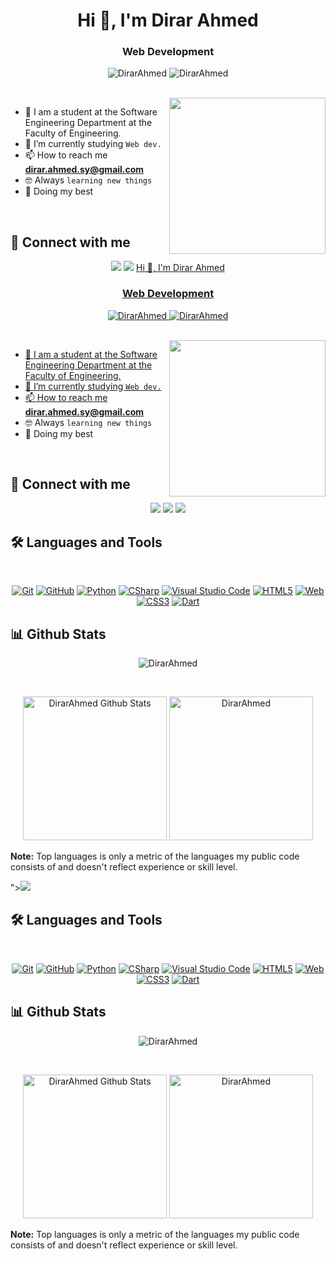 <h1 align="center">Hi 👋, I'm Dirar Ahmed</h1>
<h3 align="center">Web Development </h3>

<p align="center"> <img src="https://komarev.com/ghpvc/?username=DirarAhmed&label=Profile%20views&color=0e75b6&style=flat" alt="DirarAhmed" />
		   <img src="https://img.shields.io/github/followers/DirarAhmed?label=Followers" alt="DirarAhmed" />
</p>
<br>
<img align="right" src="https://user-images.githubusercontent.com/63050133/156676671-d5b2e362-97d4-4404-9447-dd71ddfea82f.gif" width = 250px/>

- :school: I am a student at the Software Engineering Department at the Faculty of Engineering.
- 🌱 I’m currently studying `Web dev.` 
- 📫 How to reach me **dirar.ahmed.sy@gmail.com**
- :nerd_face: Always `learning new things`
- 🐼 Doing my best 

<br>

## 📩 Connect with me
<p align="center">
    <a href="mailto:dirar.ahmed.sy@gmail.com" title="Gmail"><img src="https://img.shields.io/badge/gmail-%23F05033.svg?style=for-the-badge&logo=gmail&logoColor=white"/></a>  
<a href="https://www.facebook.com/profile.php?id=61556536823118 " title="Facebook"><img src="https://img.shields.io/badge/Facebook-%231877F2.svg?style=for-the-badge&logo=Facebook&logoColor=white"/></a>
    <a href="linkedin.com/in/<h1 align="center">Hi 👋, I'm Dirar Ahmed</h1>
<h3 align="center">Web Development </h3>

<p align="center"> <img src="https://komarev.com/ghpvc/?username=DirarAhmed&label=Profile%20views&color=0e75b6&style=flat" alt="DirarAhmed" />
		   <img src="https://img.shields.io/github/followers/DirarAhmed?label=Followers" alt="DirarAhmed" />
</p>
<br>
<img align="right" src="https://user-images.githubusercontent.com/63050133/156676671-d5b2e362-97d4-4404-9447-dd71ddfea82f.gif" width = 250px/>

- :school: I am a student at the Software Engineering Department at the Faculty of Engineering.
- 🌱 I’m currently studying `Web dev.` 
- 📫 How to reach me **dirar.ahmed.sy@gmail.com**
- :nerd_face: Always `learning new things`
- 🐼 Doing my best 

<br>

## 📩 Connect with me
<p align="center">
    <a href="mailto:dirar.ahmed.sy@gmail.com" title="Gmail"><img src="https://img.shields.io/badge/gmail-%23F05033.svg?style=for-the-badge&logo=gmail&logoColor=white"/></a>  
<a href="https://www.facebook.com/profile.php?id=61556536823118 " title="Facebook"><img src="https://img.shields.io/badge/Facebook-%231877F2.svg?style=for-the-badge&logo=Facebook&logoColor=white"/></a>
    <a href="linkedin.com/in/dirar-ahmed-9b96352b7" title="LinkedIn"><img src="https://img.shields.io/badge/linkedin-%230077B5.svg?style=for-the-badge&logo=linkedin&logoColor=white"/></a>  
</p>

## 🛠 Languages and Tools
<br>
<p align="center">
<a href="https://git-scm.com/" title="Git"><img src="https://img.shields.io/badge/git-%23F05033.svg?style=for-the-badge&logo=git&logoColor=white" alt="Git"></a>
<a href="https://github.com/" title="GitHub"><img src="https://img.shields.io/badge/github-%23121011.svg?style=for-the-badge&logo=github&logoColor=white" alt="GitHub"></a>
<a href="https://www.python.org/" title="Python"><img src="https://img.shields.io/badge/python-3670A0?style=for-the-badge&logo=python&logoColor=ffdd54" alt="Python"></a>
<a href="https://docs.microsoft.com/en-us/dotnet/csharp/" title="CSharp"><img src="https://img.shields.io/badge/c%23-%23239120.svg?style=for-the-badge&logo=c-sharp&logoColor=white" alt="CSharp"></a>
<a href="https://code.visualstudio.com/" title="Visual Studio Code"><img src="https://img.shields.io/badge/Visual%20Studio%20Code-0078d7.svg?style=for-the-badge&logo=visual-studio-code&logoColor=white" alt="Visual Studio Code"></a>
<a href="https://www.w3.org/TR/html5/" title="HTML5"><img src="https://img.shields.io/badge/html5-%23E34F26.svg?style=for-the-badge&logo=html5&logoColor=white" alt="HTML5"></a>
<a href="https://Web.dev" title="Web"><img src="https://img.shields.io/badge/Web-%231572B6.svg?style=for-the-badge&logo=flutter&logoColor=white" alt="Web"></a>
	<a href="https://www.w3.org/Style/CSS/" title="CSS3"><img src="https://img.shields.io/badge/css3-%23157122B6.svg?style=for-the-badge&logo=css3&logoColor=white" alt="CSS3"></a>
<a href="https://dart.dev" title="Dart"><img src="https://img.shields.io/badge/dart-%231572B6.svg?style=for-the-badge&logo=dart&logoColor=white" alt="Dart"></a>
</p>

## 📊 Github Stats
<p align="center"><img src="https://github-readme-streak-stats.herokuapp.com/?user=DirarAhmed&theme=tokyonight_duo" alt="DirarAhmed" /></p>
  <br/>
  <p align="center">
    <a href="https://github.com/anuraghazra/github-readme-stats">
	    <img alt="DirarAhmed Github Stats" src="https://github-readme-stats.vercel.app/api?username=DirarAhmed&show_icons=true&count_private=true&locale=en&theme=tokyonight&layout=compact" height="230px"/></a>
	  <img src="https://github-readme-stats.vercel.app/api/top-langs?username=DirarAhmed&langs_count=10&show_icons=true&locale=en&theme=tokyonight" alt="DirarAhmed" height="230px"/>
<br/>

  <b>Note:</b> Top languages is only a metric of the languages my public code consists of and doesn't reflect experience or skill level.
  </p>




  
"><img src="https://img.shields.io/badge/linkedin-%230077B5.svg?style=for-the-badge&logo=linkedin&logoColor=white"/></a>  
</p>

## 🛠 Languages and Tools
<br>
<p align="center">
<a href="https://git-scm.com/" title="Git"><img src="https://img.shields.io/badge/git-%23F05033.svg?style=for-the-badge&logo=git&logoColor=white" alt="Git"></a>
<a href="https://github.com/" title="GitHub"><img src="https://img.shields.io/badge/github-%23121011.svg?style=for-the-badge&logo=github&logoColor=white" alt="GitHub"></a>
<a href="https://www.python.org/" title="Python"><img src="https://img.shields.io/badge/python-3670A0?style=for-the-badge&logo=python&logoColor=ffdd54" alt="Python"></a>
<a href="https://docs.microsoft.com/en-us/dotnet/csharp/" title="CSharp"><img src="https://img.shields.io/badge/c%23-%23239120.svg?style=for-the-badge&logo=c-sharp&logoColor=white" alt="CSharp"></a>
<a href="https://code.visualstudio.com/" title="Visual Studio Code"><img src="https://img.shields.io/badge/Visual%20Studio%20Code-0078d7.svg?style=for-the-badge&logo=visual-studio-code&logoColor=white" alt="Visual Studio Code"></a>
<a href="https://www.w3.org/TR/html5/" title="HTML5"><img src="https://img.shields.io/badge/html5-%23E34F26.svg?style=for-the-badge&logo=html5&logoColor=white" alt="HTML5"></a>
<a href="https://Web.dev" title="Web"><img src="https://img.shields.io/badge/Web-%231572B6.svg?style=for-the-badge&logo=flutter&logoColor=white" alt="Web"></a>
	<a href="https://www.w3.org/Style/CSS/" title="CSS3"><img src="https://img.shields.io/badge/css3-%23157122B6.svg?style=for-the-badge&logo=css3&logoColor=white" alt="CSS3"></a>
<a href="https://dart.dev" title="Dart"><img src="https://img.shields.io/badge/dart-%231572B6.svg?style=for-the-badge&logo=dart&logoColor=white" alt="Dart"></a>
</p>

## 📊 Github Stats
<p align="center"><img src="https://github-readme-streak-stats.herokuapp.com/?user=DirarAhmed&theme=tokyonight_duo" alt="DirarAhmed" /></p>
  <br/>
  <p align="center">
    <a href="https://github.com/anuraghazra/github-readme-stats">
	    <img alt="DirarAhmed Github Stats" src="https://github-readme-stats.vercel.app/api?username=DirarAhmed&show_icons=true&count_private=true&locale=en&theme=tokyonight&layout=compact" height="230px"/></a>
	  <img src="https://github-readme-stats.vercel.app/api/top-langs?username=DirarAhmed&langs_count=10&show_icons=true&locale=en&theme=tokyonight" alt="DirarAhmed" height="230px"/>
<br/>

  <b>Note:</b> Top languages is only a metric of the languages my public code consists of and doesn't reflect experience or skill level.
  </p>




  
